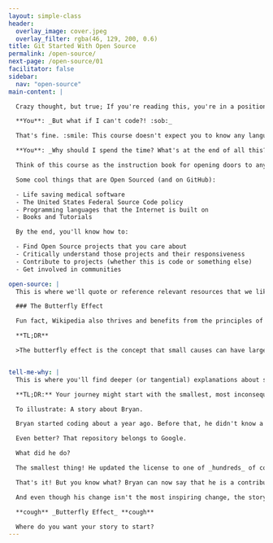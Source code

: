 ```yaml
---
layout: simple-class
header:
  overlay_image: cover.jpeg
  overlay_filter: rgba(46, 129, 200, 0.6)
title: Git Started With Open Source
permalink: /open-source/
next-page: /open-source/01
facilitator: false
sidebar:
  nav: "open-source"
main-content: |

  Crazy thought, but true; If you're reading this, you're in a position to make changes that can impact the entire world.

  **You**: _But what if I can't code?! :sob:_

  That's fine. :smile: This course doesn't expect you to know any language other than English.

  **You**: _Why should I spend the time? What's at the end of all this?_

  Think of this course as the instruction book for opening doors to any computerized field that you'd like to learn more about or contribute to (when you're ready - no rush).

  Some cool things that are Open Sourced (and on GitHub):

  - Life saving medical software
  - The United States Federal Source Code policy
  - Programming languages that the Internet is built on
  - Books and Tutorials

  By the end, you'll know how to:

  - Find Open Source projects that you care about
  - Critically understand those projects and their responsiveness
  - Contribute to projects (whether this is code or something else)
  - Get involved in communities

open-source: |
  This is where we'll quote or reference relevant resources that we like, but didn't write.

  ### The Butterfly Effect

  Fun fact, Wikipedia also thrives and benefits from the principles of Open Source. In that spirit, I'll link you to [this article](https://en.wikipedia.org/wiki/Butterfly_effect), which details the Butterfly Effect.  

  **TL;DR**

  >The butterfly effect is the concept that small causes can have large effects. Initially, it was used with weather prediction but later the term became a metaphor used in and out of science.


tell-me-why: |
  This is where you'll find deeper (or tangential) explanations about stuff. If you like to know things, click here. Live dreams.

  **TL;DR:** Your journey might start with the smallest, most inconsequential commits, Pull Requests, and experiences. No matter how small the effect seems, the impact that it has potential to extend to is tremendous.

  To illustrate: A story about Bryan.

  Bryan started coding about a year ago. Before that, he didn't know a thing about programming.  Despite this, in his first weeks of learning, part of his weekly ritual was to scour GitHub to seek out some simple issues to contribute to. One day (probably a month or so after he started this ritual), he reached out to all of his friends, bursting with pride, because he had a Pull Request successfully merged into a repository.

  Even better? That repository belongs to Google.

  What did he do?

  The smallest thing! He updated the license to one of _hundreds_ of components that made up one of Google's (at the time) new programming languages.

  That's it! But you know what? Bryan can now say that he is a contributor to Google. Also, this is actually a true story. He's a real person with a real commit to Google, and now works for Uber.

  And even though his change isn't the most inspiring change, the story is what carries. This happened a year ago, and is something that his friends still talk about. And now that story is here, serving as a small inspiration that has the potential to impact anyone who decided to take this course and read this section, before making their own commits and sharing their own stories.

  **cough** _Butterfly Effect_ **cough**  

  Where do you want your story to start?
---
```


